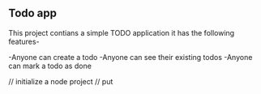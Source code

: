 ## Todo app

This project contians a simple TODO application
it has the following features-

-Anyone can create a todo
-Anyone can see their existing todos
-Anyone can mark a todo as  done

// initialize a node project
// put